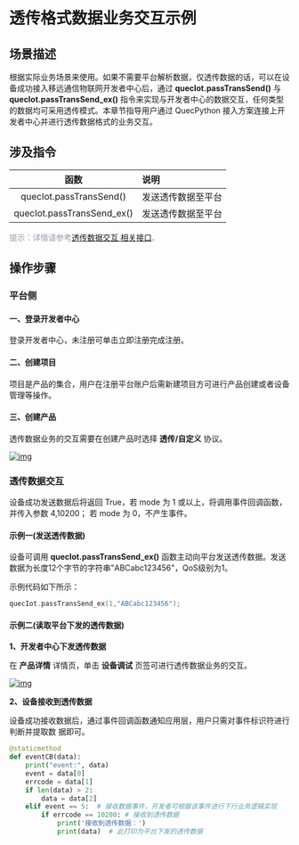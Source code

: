 # 透传格式数据业务交互示例
 ## __场景描述__
根据实际业务场景来使用。如果不需要平台解析数据，仅透传数据的话，可以在设备成功接入移远通信物联网开发者中心后，通过 __quecIot.passTransSend()__ 与 __quecIot.passTransSend_ex()__ 指令来实现与开发者中心的数据交互，任何类型的数据均可采用透传模式。本章节指导用户通过 QuecPython 接入方案连接上开发者中心并进行透传数据格式的业务交互。



## __涉及指令__

| 函数 | 说明  |
|:--------:| :-------------|
|quecIot.passTransSend() |发送透传数据至平台 |
|quecIot.passTransSend_ex() |发送透传数据至平台 |

<font color=#999AAA >提示：详情请参考[透传数据交互 相关接口](/deviceDevelop/wifi/QuecPython/api/wifi-quecpython-api-03.md)。</font>

## __操作步骤__
### __平台侧__
#### __一、登录开发者中心__

登录<a :href="toDevelopCenter()" target="_blank">开发者中心</a>，未注册可单击<a :href="toDevelopCenter('registerType')" target="_blank">立即注册</a>完成注册。

#### __二、创建项目__ 

项目是产品的集合，用户在注册平台账户后需新建项目方可进行产品创建或者设备管理等操作。

#### __三、创建产品__ 

透传数据业务的交互需要在创建产品时选择 __透传/自定义__ 协议。 

<a data-fancybox title="img" href="/deviceDevelop/wifi/QuecPython/resource/data/SeriaNet/Example-01.png">![img](/deviceDevelop/wifi/QuecPython/resource/data/SeriaNet/Example-01.png)</a>


### __透传数据交互__

设备成功发送数据后将返回 True，若 mode 为 1 或以上，将调用事件回调函数，并传入参数 4,10200； 若 mode 为 0，不产生事件。

#### __示例一(发送透传数据)__
设备可调用 __quecIot.passTransSend_ex()__ 函数主动向平台发送透传数据。发送数据为长度12个字节的字符串"ABCabc123456"，QoS级别为1。

示例代码如下所示：

```c
quecIot.passTransSend_ex(1,"ABCabc123456");
```

#### __示例二(读取平台下发的透传数据)__

__1、开发者中心下发透传数据__

在 __产品详情__ 详情页，单击 __设备调试__ 页签可进行透传数据业务的交互。

<a data-fancybox title="img" href="/deviceDevelop/wifi/QuecPython/resource/data/SeriaNet/Example-02.png">![img](/deviceDevelop/wifi/QuecPython/resource/data/SeriaNet/Example-02.png)</a>

__2、设备接收到透传数据__

设备成功接收数据后，通过事件回调函数通知应用层，用户只需对事件标识符进行判断并提取数
据即可。

```py
@staticmethod
def eventCB(data):
    print("event:", data)
    event = data[0]
    errcode = data[1]
    if len(data) > 2:
        data = data[2]
    elif event == 5:  # 接收数据事件，开发者可根据该事件进行下行业务逻辑实现
        if errcode == 10200: # 接收到透传数据
            print('接收到透传数据：')
            print(data)  # 此打印为平台下发的透传数据
```


 


